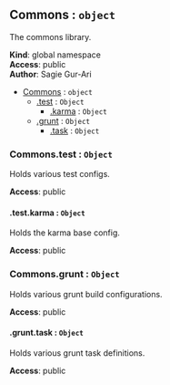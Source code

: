 <a name="Commons"></a>

## Commons : <code>object</code>
The commons library.

**Kind**: global namespace  
**Access**: public  
**Author**: Sagie Gur-Ari  

* [Commons](#Commons) : <code>object</code>
    * [.test](#Commons.test) : <code>Object</code>
        * [.karma](#Commons.test.karma) : <code>Object</code>
    * [.grunt](#Commons.grunt) : <code>Object</code>
        * [.task](#Commons.grunt.task) : <code>Object</code>

<a name="Commons.test"></a>

### Commons.test : <code>Object</code>
Holds various test configs.

**Access**: public  
<a name="Commons.test.karma"></a>

#### .test.karma : <code>Object</code>
Holds the karma base config.

**Access**: public  
<a name="Commons.grunt"></a>

### Commons.grunt : <code>Object</code>
Holds various grunt build configurations.

**Access**: public  
<a name="Commons.grunt.task"></a>

#### .grunt.task : <code>Object</code>
Holds various grunt task definitions.

**Access**: public  
